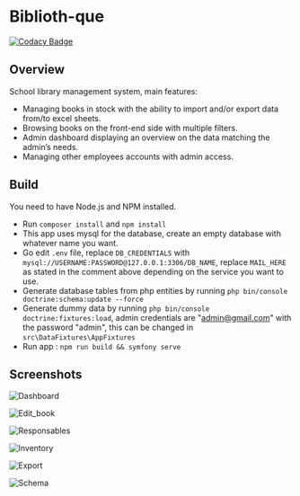 # Biblioth-que

[![Codacy Badge](https://api.codacy.com/project/badge/Grade/1e1f2f7ca0d84f72b42531355c63f638)](https://app.codacy.com/manual/hsusanoo/Biblioth-que?utm_source=github.com&utm_medium=referral&utm_content=hsusanoo/Biblioth-que&utm_campaign=Badge_Grade_Dashboard)

## Overview
School library management system, main features:
- Managing books in stock with the ability to import and/or export data
from/to excel sheets.
- Browsing books on the front-end side with multiple filters.
- Admin dashboard displaying an overview on the data matching the admin’s
needs.
- Managing other employees accounts with admin access.

## Build

You need to have Node.js and NPM installed.
 - Run ``composer install`` and ``npm install``
 - This app uses mysql for the database, create an empty database with whatever name you want.
 - Go edit ``.env`` file, replace ``DB_CREDENTIALS`` with ``mysql://USERNAME:PASSWORD@127.0.0.1:3306/DB_NAME``, replace ``MAIL_HERE`` as stated in the comment above depending on the service you want to use.
 - Generate database tables from php entities by running ``php bin/console doctrine:schema:update --force``
 - Generate dummy data by running ``php bin/console doctrine:fixtures:load``, admin credentials are "admin@gmail.com" with the password "admin", this can be changed in ``src\DataFixtures\AppFixtures``
 - Run app : ``npm run build && symfony serve``

## Screenshots

![Dashboard](screenshots/Dashboard.png)

![Edit_book](screenshots/Edit_book.png)

![Responsables](screenshots/Responsables.png)

![Inventory](screenshots/Inventory.png)

![Export](screenshots/Export.png)

![Schema](screenshots/schema.png)





